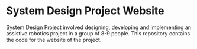 # System Design Project Website
System Design Project involved designing, developing and implementing an assistive robotics project in a group of 8-9 people. This repository contains the code for the website of the project.
